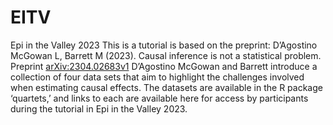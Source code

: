 # EITV
Epi in the Valley 2023
This is a tutorial is based on the preprint:
D’Agostino McGowan L, Barrett M (2023). Causal inference is not a statistical problem. Preprint <arXiv:2304.02683v1>
D’Agostino McGowan and Barrett introduce a collection of four data sets that aim to highlight the challenges involved when estimating causal effects.
The datasets are available in the R package ‘quartets,’ and links to each are available here for access by participants during the tutorial in Epi in the Valley 2023.
